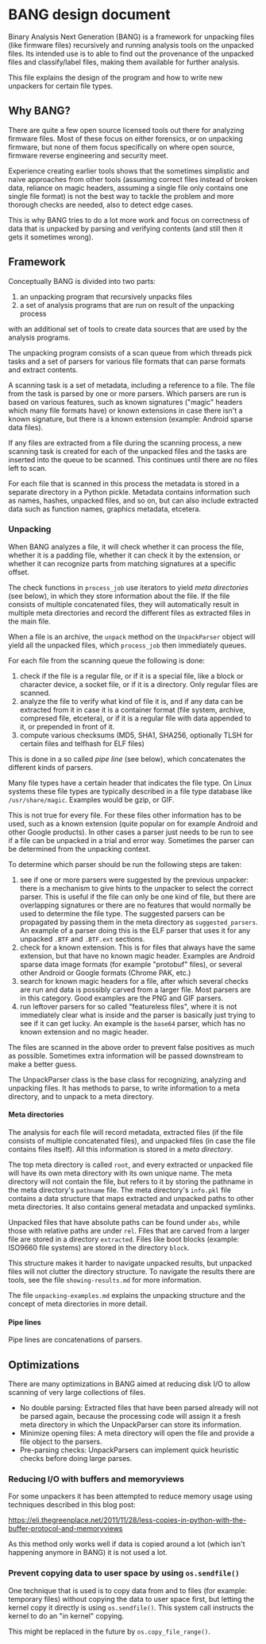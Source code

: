 # BANG design document

Binary Analysis Next Generation (BANG) is a framework for unpacking files (like
firmware files) recursively and running analysis tools on the unpacked files.
Its intended use is to able to find out the provenance of the unpacked files
and classify/label files, making them available for further analysis.

This file explains the design of the program and how to write new unpackers
for certain file types.

## Why BANG?

There are quite a few open source licensed tools out there for analyzing
firmware files. Most of these focus on either forensics, or on unpacking
firmware, but none of them focus specifically on where open source, firmware
reverse engineering and security meet.

Experience creating earlier tools shows that the sometimes simplistic and
naive approaches from other tools (assuming correct files instead of broken
data, reliance on magic headers, assuming a single file only contains one
single file format) is not the best way to tackle the problem and more
thorough checks are needed, also to detect edge cases.

This is why BANG tries to do a lot more work and focus on correctness of
data that is unpacked by parsing and verifying contents (and still then it
gets it sometimes wrong).

## Framework

Conceptually BANG is divided into two parts:

1. an unpacking program that recursively unpacks files
2. a set of analysis programs that are run on result of the unpacking process

with an additional set of tools to create data sources that are used by
the analysis programs.

The unpacking program consists of a scan queue from which threads pick tasks
and a set of parsers for various file formats that can parse formats and
extract contents.

A scanning task is a set of metadata, including a reference to a file. The file
from the task is parsed by one or more parsers. Which parsers are run is based
on various features, such as known signatures ("magic" headers which many file
formats have) or known extensions in case there isn't a known signature, but
there is a known extension (example: Android sparse data files).

If any files are extracted from a file during the scanning process, a new
scanning task is created for each of the unpacked files and the tasks are
inserted into the queue to be scanned. This continues until there are no files
left to scan.

For each file that is scanned in this process the metadata is stored in a
separate directory in a Python pickle. Metadata contains information such as
names, hashes, unpacked files, and so on, but can also include extracted data
such as function names, graphics metadata, etcetera.

### Unpacking

When BANG analyzes a file, it will check whether it can process the file,
whether it is a padding file, whether it can check it by the extension, or
whether it can recognize parts from matching signatures at a specific offset.

The check functions in `process_job` use iterators to yield *meta directories*
(see below), in which they store information about the file. If the file
consists of multiple concatenated files, they will automatically result in
multiple meta directories and record the different files as extracted files in
the main file.

When a file is an archive, the `unpack` method on the `UnpackParser` object
will yield all the unpacked files, which `process_job` then immediately queues.

For each file from the scanning queue the following is done:

1. check if the file is a regular file, or if it is a special file, like
   a block or character device, a socket file, or if it is a directory.
   Only regular files are scanned.
2. analyze the file to verify what kind of file it is, and if any data
   can be extracted from it in case it is a container format (file system,
   archive, compresed file, etcetera), or if it is a regular file with data
   appended to it, or prepended in front of it.
3. compute various checksums (MD5, SHA1, SHA256, optionally TLSH for certain
   files and telfhash for ELF files)

This is done in a so called *pipe line* (see below), which concatenates the
different kinds of parsers.

Many file types have a certain header that indicates the file type. On Linux
systems these file types are typically described in a file type database like
`/usr/share/magic`. Examples would be gzip, or GIF.

This is not true for every file. For these files other information has to be
used, such as a known extension (quite popular on for example Android and other
Google products). In other cases a parser just needs to be run to see if a
file can be unpacked in a trial and error way. Sometimes the parser can be
determined from the unpacking context.

To determine which parser should be run the following steps are taken:

1. see if one or more parsers were suggested by the previous unpacker: there
   is a mechanism to give hints to the unpacker to select the correct parser.
   This is useful if the file can only be one kind of file, but there are
   overlapping signatures or there are no features that would normally be used
   to determine the file type. The suggested parsers can be propagated by
   passing them in the meta directory as `suggested_parsers`. An example of a
   parser doing this is the ELF parser that uses it for any unpacked `.BTF`
   and `.BTF.ext` sections.
2. check for a known extension. This is for files that always have the same
   extension, but that have no known magic header. Examples are Android sparse
   data image formats (for example "protobuf" files), or several other Android
   or Google formats (Chrome PAK, etc.)
3. search for known magic headers for a file, after which several checks are
   run and data is possibly carved from a larger file. Most parsers are in this
   category. Good examples are the PNG and GIF parsers.
4. run leftover parsers for so called "featureless files", where it is not
   immediately clear what is inside and the parser is basically just trying
   to see if it can get lucky. An example is the `base64` parser, which has no
   known extension and no magic header.

The files are scanned in the above order to prevent false positives as much
as possible. Sometimes extra information will be passed downstream to make a
better guess.

The UnpackParser class is the base class for recognizing, analyzing and
unpacking files. It has methods to parse, to write information to a meta
directory, and to unpack to a meta directory.

#### Meta directories

The analysis for each file will record metadata, extracted files (if the file
consists of multiple concatenated files), and unpacked files (in case the file
contains files itself). All this information is stored in a *meta directory*.

The top meta directory is called `root`, and every extracted or unpacked file
will have its own meta directory with its own unique name. The meta directory
will not contain the file, but refers to it by storing the pathname in the meta
directory's `pathname` file. The meta directory's `info.pkl` file contains a
data structure that maps extracted and unpacked paths to other meta
directories. It also contains general metadata and unpacked symlinks.

Unpacked files that have absolute paths can be found under `abs`, while those
with relative paths are under `rel`. Files that are carved from a larger file
are stored in a directory `extracted`. Files like boot blocks (example: ISO9660
file systems) are stored in the directory `block`.

This structure makes it harder to navigate unpacked results, but unpacked files
will not clutter the directory structure. To navigate the results there are
tools, see the file `showing-results.md` for more information.

The file `unpacking-examples.md` explains the unpacking structure and the
concept of meta directories in more detail.

#### Pipe lines

Pipe lines are concatenations of parsers.

## Optimizations

There are many optimizations in BANG aimed at reducing disk I/O to allow
scanning of very large collections of files.

* No double parsing: Extracted files that have been parsed already will not be
  parsed again, because the processing code will assign it a fresh meta
  directory in which the UnpackParser can store its information.
* Minimize opening files: A meta directory will open the file and provide a
  file object to the parsers.
* Pre-parsing checks: UnpackParsers can implement quick heuristic checks before
  doing large parses.

### Reducing I/O with buffers and memoryviews

For some unpackers it has been attempted to reduce memory usage using
techniques described in this blog post:

<https://eli.thegreenplace.net/2011/11/28/less-copies-in-python-with-the-buffer-protocol-and-memoryviews>

As this method only works well if data is copied around a lot (which isn't
happening anymore in BANG) it is not used a lot.

### Prevent copying data to user space by using `os.sendfile()`

One technique that is used is to copy data from and to files (for example:
temporary files) without copying the data to user space first, but letting
the kernel copy it directly is using `os.sendfile()`. This system call
instructs the kernel to do an "in kernel" copying.

This might be replaced in the future by `os.copy_file_range()`.
